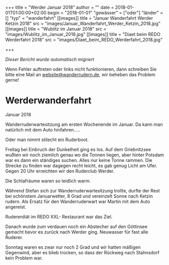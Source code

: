 +++
title = "Werder Januar 2018"
author = ""
date = 2018-01-01T01:00:00+02:00
begin = "2018-01-01"
"gewässer" = ["oder"]
"länder" = []
"typ" = "wanderfahrt"
[[images]]
title = "Januar Wanderfahrt Werder Ketzin 2018"
src = "images/Januar_Wanderfahrt_Werder_Ketzin_2018.jpg"
[[images]]
title = "Wublitz im Januar 2018"
src = "images/Wublitz_im_Januar_2018.jpg"
[[images]]
title = "Diaet beim REDO Werderfahrt 2018"
src = "images/Diaet_beim_REDO_Werderfahrt_2018.jpg"

+++


*Dieser Bericht wurde automatisch migriert*

Wenn Fehler auftreten oder links nicht funktionieren, dann schreiben Sie bitte eine Mail an website@wanderrudern.de, wir beheben das Problem gerne!



# Werderwanderfahrt


Januar 2018

Wanderruderwartesitzung am ersten Wochenende im Januar. Da kann man natürlich mit dem Auto hinfahren.....

Oder man nimmt stilecht ein Ruderboot.

Freitag bei Einbruch der Dunkelheit ging es los. Auf dem Griebnitzsee wußten wir noch ziemlich genau wo die Tonnen liegen, aber hinter Potsdam war es dann ein ständiges suchen. Alles nur keine Tonne rammen. Die Strecke zu finden war dagegen recht leicht, es gab genug Licht am Ufer. Gegen 20 Uhr erreichten wir den Ruderclub Werder.

Die Schlafräume waren so leidlich warm.

Während Stefan sich zur Wanderruderwartesitzung trollte, durfte der Rest bei schönstem Januarwetter, 8 Grad und vereinzelt Sonne nach Ketzin rudern. Als Ersatz für den Wanderruderwart war Martin mit dem Auto angereist.

Rudererdiät im REDO XXL- Restaurant war das Ziel.

Danach wurde zum verdauen noch ein Abstecher auf den Göttinsee gemacht bevor es zurück nach Werder ging. Neuwasser für fast alle Ruderer.

Sonntag waren es zwar nur noch 2 Grad und wir hatten mäßigen Gegenwind, aber es blieb trocken, so dass der Rückweg nach Stahnsdorf kein Problem war.